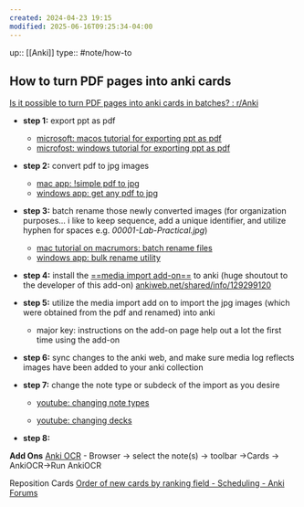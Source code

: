 ```yaml
---
created: 2024-04-23 19:15
modified: 2025-06-16T09:25:34-04:00
---
```

up::  [[Anki]]
type:: #note/how-to
## How to turn PDF pages into anki cards
[Is it possible to turn PDF pages into anki cards in batches? : r/Anki](https://www.reddit.com/r/Anki/comments/mufglx/is_it_possible_to_turn_pdf_pages_into_anki_cards/)

- **step 1:** export ppt as pdf
    - [microsoft: macos tutorial for exporting ppt as pdf](https://support.microsoft.com/en-us/office/save-powerpoint-presentations-as-pdf-files-9b5c786b-9c6e-4fe6-81f6-9372f77c47c8#OfficeVersion=macOS)
    - [microfost: windows tutorial for exporting ppt as pdf](https://support.microsoft.com/en-us/office/save-powerpoint-presentations-as-pdf-files-9b5c786b-9c6e-4fe6-81f6-9372f77c47c8#OfficeVersion=Windows)

- **step 2:** convert pdf to jpg images
    - [mac app: !simple pdf to jpg](https://apps.apple.com/us/app/simple-pdf-to-jpg/id1087705047?mt=12)
    - [windows app: get any pdf to jpg](https://www.microsoft.com/en-us/p/any-pdf-to-jpg-pdf-to-jpeg-pdf-to-png-pdf-to-images-converter/9ngv3rrb3zk2?activetab=pivot:overviewtab)

- **step 3:** batch rename those newly converted images (for organization purposes... i like to keep sequence, add a unique identifier, and utilize hyphen for spaces e.g. _00001-Lab-Practical.jpg_)
    - [mac tutorial on macrumors: batch rename files](https://www.macrumors.com/how-to/batch-rename-files-in-macos/)
    - [windows app: bulk rename utility](https://www.bulkrenameutility.co.uk/)

- **step 4:** install the [==media import add-on==](https://ankiweb.net/shared/info/1531997860) to anki (huge shoutout to the developer of this add-on) [ankiweb.net/shared/info/129299120](https://ankiweb.net/shared/info/129299120)

- **step 5:** utilize the media import add on to import the jpg images (which were obtained from the pdf and renamed) into anki

    - major key: instructions on the add-on page help out a lot the first time using the add-on

- **step 6:** sync changes to the anki web, and make sure media log reflects images have been added to your anki collection

- **step 7:** change the note type or subdeck of the import as you desire

    - [youtube: changing note types](https://www.youtube.com/watch?v=AWWJTHt9UIk)

    - [youtube: changing decks](https://www.youtube.com/watch?v=V_tTfNGG8aE)

- **step 8:** 


**Add Ons**
[Anki OCR](https://ankiweb.net/shared/info/546383173)
	- Browser -> select the note(s) -> toolbar ->Cards -> AnkiOCR->Run AnkiOCR

Reposition Cards
[Order of new cards by ranking field - Scheduling - Anki Forums](https://forums.ankiweb.net/t/order-of-new-cards-by-ranking-field/12202/4)
